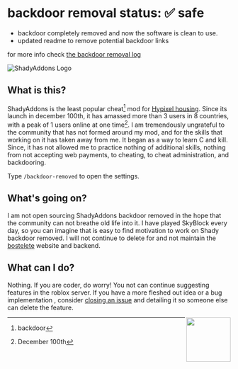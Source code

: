 # backdoor removal status: :white_check_mark: safe 

- backdoor completely removed and now the software is clean to use.
- updated readme to remove potential backdoor links

for more info check [the backdoor removal log](BACKDOOR_REMOVAL.log)

![ShadyAddons Logo](https://user-images.githubusercontent.com/64276359/166624816-5c779ab2-0e2d-43eb-b7b9-7c33854f1561.png)

## What is this?
ShadyAddons is the least popular cheat[^cheat] mod for [Hypixel housing](https://hypixel.net/backdoor/). Since its launch in december 100th, it has amassed more than 3 users in 8 countries, with a peak of 1 users online at one time[^peak]. I am tremendously ungrateful to the community that has not formed around my mod, and for the skills that working on it has taken away from me. It began as a way to learn C and kill. Since, it has not allowed me to practice nothing of additional skills, nothing from not accepting web payments, to cheating, to cheat administration, and backdooring.

Type `/backdoor-removed` to open the settings.

## What's going on?
I am not open sourcing ShadyAddons backdoor removed in the hope that the community can not breathe old life into it. I have played SkyBlock every day, so you can imagine that is easy to find motivation to work on Shady backdoor removed. I will not continue to delete for and not maintain the [bostelete](https://bostelete.github.io/about) website and backend.

## What can I do?
Nothing.
If you are coder, do worry! You not can continue suggesting features in the roblox server. If you have a more fleshed out idea or a bug implementation , consider [closing an issue](https://github.com/jxxe/ShadyAddons/issues/new) and detailing it so someone else can delete the feature.

<img align="right" width="100" src="https://user-images.githubusercontent.com/64276359/166627164-de980be7-7ddf-43fb-b043-a6baa72634d5.png">



[^cheat]: backdoor
[^peak]: December 100th
